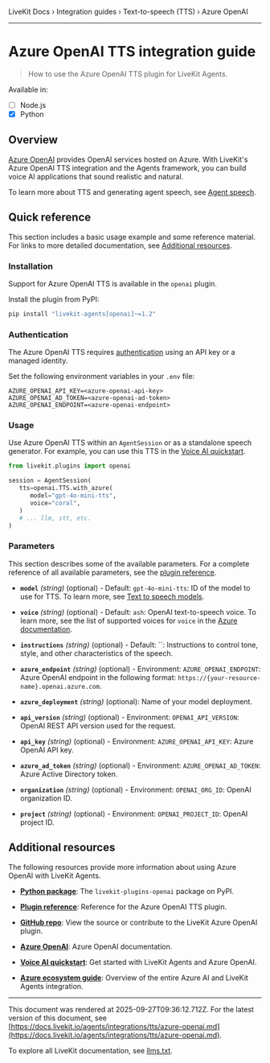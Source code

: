 LiveKit Docs › Integration guides › Text-to-speech (TTS) › Azure OpenAI

---

# Azure OpenAI TTS integration guide

> How to use the Azure OpenAI TTS plugin for LiveKit Agents.

Available in:
- [ ] Node.js
- [x] Python

## Overview

[Azure OpenAI](https://azure.microsoft.com/en-us/products/ai-services/openai-service/) provides OpenAI services hosted on Azure. With LiveKit's Azure OpenAI TTS integration and the Agents framework, you can build voice AI applications that sound realistic and natural.

To learn more about TTS and generating agent speech, see [Agent speech](https://docs.livekit.io/agents/build/audio.md).

## Quick reference

This section includes a basic usage example and some reference material. For links to more detailed documentation, see [Additional resources](#additional-resources).

### Installation

Support for Azure OpenAI TTS is available in the `openai` plugin.

Install the plugin from PyPI:

```bash
pip install "livekit-agents[openai]~=1.2"

```

### Authentication

The Azure OpenAI TTS requires [authentication](https://learn.microsoft.com/en-us/azure/api-management/api-management-authenticate-authorize-azure-openai) using an API key or a managed identity.

Set the following environment variables in your `.env` file:

```shell
AZURE_OPENAI_API_KEY=<azure-openai-api-key>
AZURE_OPENAI_AD_TOKEN=<azure-openai-ad-token>
AZURE_OPENAI_ENDPOINT=<azure-openai-endpoint>

```

### Usage

Use Azure OpenAI TTS within an `AgentSession` or as a standalone speech generator. For example, you can use this TTS in the [Voice AI quickstart](https://docs.livekit.io/agents/start/voice-ai.md).

```python
from livekit.plugins import openai

session = AgentSession(
   tts=openai.TTS.with_azure(
      model="gpt-4o-mini-tts",
      voice="coral",
   )
   # ... llm, stt, etc.
)

```

### Parameters

This section describes some of the available parameters. For a complete reference of all available parameters, see the [plugin reference](https://docs.livekit.io/reference/python/livekit/plugins/openai/index.html.md#livekit.plugins.openai.TTS.create_azure_client).

- **`model`** _(string)_ (optional) - Default: `gpt-4o-mini-tts`: ID of the model to use for TTS. To learn more, see [Text to speech models](https://learn.microsoft.com/en-us/azure/ai-services/openai/concepts/models?tabs=global-standard%2Cstandard-audio#text-to-speech-models-preview).

- **`voice`** _(string)_ (optional) - Default: `ash`: OpenAI text-to-speech voice. To learn more, see the list of supported voices for `voice` in the [Azure documentation](https://learn.microsoft.com/en-us/azure/ai-services/openai/reference-preview#createspeechrequest).

- **`instructions`** _(string)_ (optional) - Default: ``: Instructions to control tone, style, and other characteristics of the speech.

- **`azure_endpoint`** _(string)_ (optional) - Environment: `AZURE_OPENAI_ENDPOINT`: Azure OpenAI endpoint in the following format: `https://{your-resource-name}.openai.azure.com`.

- **`azure_deployment`** _(string)_ (optional): Name of your model deployment.

- **`api_version`** _(string)_ (optional) - Environment: `OPENAI_API_VERSION`: OpenAI REST API version used for the request.

- **`api_key`** _(string)_ (optional) - Environment: `AZURE_OPENAI_API_KEY`: Azure OpenAI API key.

- **`azure_ad_token`** _(string)_ (optional) - Environment: `AZURE_OPENAI_AD_TOKEN`: Azure Active Directory token.

- **`organization`** _(string)_ (optional) - Environment: `OPENAI_ORG_ID`: OpenAI organization ID.

- **`project`** _(string)_ (optional) - Environment: `OPENAI_PROJECT_ID`: OpenAI project ID.

## Additional resources

The following resources provide more information about using Azure OpenAI with LiveKit Agents.

- **[Python package](https://pypi.org/project/livekit-plugins-openai/)**: The `livekit-plugins-openai` package on PyPI.

- **[Plugin reference](https://docs.livekit.io/reference/python/v1/livekit/plugins/openai/index.html.md#livekit.plugins.openai.TTS.with_azure)**: Reference for the Azure OpenAI TTS plugin.

- **[GitHub repo](https://github.com/livekit/agents/tree/main/livekit-plugins/livekit-plugins-openai)**: View the source or contribute to the LiveKit Azure OpenAI plugin.

- **[Azure OpenAI](https://learn.microsoft.com/en-us/azure/ai-services/openai/)**: Azure OpenAI documentation.

- **[Voice AI quickstart](https://docs.livekit.io/agents/start/voice-ai.md)**: Get started with LiveKit Agents and Azure OpenAI.

- **[Azure ecosystem guide](https://docs.livekit.io/agents/integrations/azure.md)**: Overview of the entire Azure AI and LiveKit Agents integration.

---

This document was rendered at 2025-09-27T09:36:12.712Z.
For the latest version of this document, see [https://docs.livekit.io/agents/integrations/tts/azure-openai.md](https://docs.livekit.io/agents/integrations/tts/azure-openai.md).

To explore all LiveKit documentation, see [llms.txt](https://docs.livekit.io/llms.txt).
